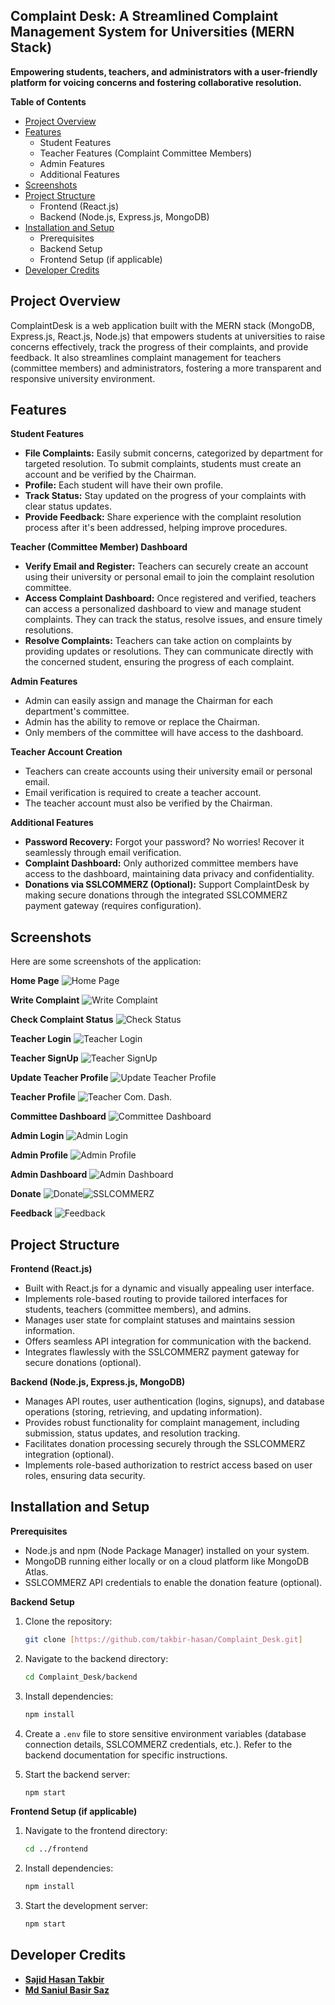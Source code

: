 ## Complaint Desk: A Streamlined Complaint Management System for Universities (MERN Stack)

**Empowering students, teachers, and administrators with a user-friendly platform for voicing concerns and fostering collaborative resolution.**

**Table of Contents**

* [Project Overview](#project-overview)
* [Features](#features)
    * Student Features
    * Teacher Features (Complaint Committee Members)
    * Admin Features
    * Additional Features
* [Screenshots](#screenshots)
* [Project Structure](#project-structure)
    * Frontend (React.js)
    * Backend (Node.js, Express.js, MongoDB)
* [Installation and Setup](#installation-and-setup)
    * Prerequisites
    * Backend Setup
    * Frontend Setup (if applicable)
* [Developer Credits](#developer-credits)

## Project Overview

ComplaintDesk is a web application built with the MERN stack (MongoDB, Express.js, React.js, Node.js) that empowers students at universities to raise concerns effectively, track the progress of their complaints, and provide feedback. It also streamlines complaint management for teachers (committee members) and administrators, fostering a more transparent and responsive university environment.

## Features

**Student Features**

* **File Complaints:** Easily submit concerns, categorized by department for targeted resolution.
  To submit complaints, students must create an account and be verified by the Chairman.
* **Profile:** Each student will have their own profile.
* **Track Status:** Stay updated on the progress of your complaints with clear status updates.
* **Provide Feedback:** Share experience with the complaint resolution process after it's been addressed, helping improve procedures.

**Teacher (Committee Member) Dashboard**

* **Verify Email and Register:** Teachers can securely create an account using their university or personal email to join the complaint resolution committee.
* **Access Complaint Dashboard:** Once registered and verified, teachers can access a personalized dashboard to view and manage student complaints. They can track the status, resolve issues, and ensure timely resolutions.
* **Resolve Complaints:** Teachers can take action on complaints by providing updates or resolutions. They can communicate directly with the concerned student, ensuring the progress of each complaint.

**Admin Features**
  * Admin can easily assign and manage the Chairman for each department's committee.
  * Admin has the ability to remove or replace the Chairman.
  * Only members of the committee will have access to the dashboard.

**Teacher Account Creation**
  * Teachers can create accounts using their university email or personal email.
  * Email verification is required to create a teacher account.
  * The teacher account must also be verified by the Chairman.

**Additional Features**

* **Password Recovery:** Forgot your password? No worries! Recover it seamlessly through email verification.
* **Complaint Dashboard:** Only authorized committee members have access to the dashboard, maintaining data privacy and confidentiality.
* **Donations via SSLCOMMERZ (Optional):** Support ComplaintDesk by making secure donations through the integrated SSLCOMMERZ payment gateway (requires configuration).

## Screenshots
Here are some screenshots of the application:

**Home Page**
![Home Page](https://github.com/takbir-hasan/Complaint_Desk/blob/main/ScreenShorts/Home.png?raw=true)

**Write Complaint**
![Write Complaint](https://github.com/takbir-hasan/Complaint_Desk/blob/main/ScreenShorts/writecomplaint.png?raw=true)

**Check Complaint Status**
![Check Status](https://github.com/takbir-hasan/Complaint_Desk/blob/main/ScreenShorts/check.png?raw=true)

**Teacher Login**
![Teacher Login](https://github.com/takbir-hasan/Complaint_Desk/blob/main/ScreenShorts/login.png?raw=true)

**Teacher SignUp**
![Teacher SignUp](https://github.com/takbir-hasan/Complaint_Desk/blob/main/ScreenShorts/teacher%20Signup.png?raw=true)

**Update Teacher Profile**
![Update Teacher Profile](https://github.com/takbir-hasan/Complaint_Desk/blob/main/ScreenShorts/update%20Teacher%20%20Profile.png?raw=true)

**Teacher Profile**
![Teacher Com. Dash.](https://github.com/takbir-hasan/Complaint_Desk/blob/main/ScreenShorts/Teacher%20Dashboard.png?raw=true)

**Committee Dashboard**
![Committee Dashboard](https://github.com/takbir-hasan/Complaint_Desk/blob/main/ScreenShorts/Committe%20Dashboard.png?raw=true)

**Admin Login**
![Admin Login](https://github.com/takbir-hasan/Complaint_Desk/blob/main/ScreenShorts/admin%20login.png?raw=true)

**Admin Profile**
![Admin Profile](https://github.com/takbir-hasan/Complaint_Desk/blob/main/ScreenShorts/AdminProfile.png?raw=true)

**Admin Dashboard**
![Admin Dashboard](https://github.com/takbir-hasan/Complaint_Desk/blob/main/ScreenShorts/admin%20dashboard.png?raw=true)

**Donate**
![Donate](https://github.com/takbir-hasan/Complaint_Desk/blob/main/ScreenShorts/Donate.png?raw=true)![SSLCOMMERZ](https://github.com/takbir-hasan/Complaint_Desk/blob/main/ScreenShorts/sslcommerz.png?raw=true)

**Feedback**
![Feedback](https://github.com/takbir-hasan/Complaint_Desk/blob/main/ScreenShorts/Feedback.png?raw=true)


## Project Structure

**Frontend (React.js)**

* Built with React.js for a dynamic and visually appealing user interface.
* Implements role-based routing to provide tailored interfaces for students, teachers (committee members), and admins.
* Manages user state for complaint statuses and maintains session information.
* Offers seamless API integration for communication with the backend.
* Integrates flawlessly with the SSLCOMMERZ payment gateway for secure donations (optional).

**Backend (Node.js, Express.js, MongoDB)**

* Manages API routes, user authentication (logins, signups), and database operations (storing, retrieving, and updating information).
* Provides robust functionality for complaint management, including submission, status updates, and resolution tracking.
* Facilitates donation processing securely through the SSLCOMMERZ integration (optional).
* Implements role-based authorization to restrict access based on user roles, ensuring data security.

## Installation and Setup

**Prerequisites**

* Node.js and npm (Node Package Manager) installed on your system.
* MongoDB running either locally or on a cloud platform like MongoDB Atlas.
* SSLCOMMERZ API credentials to enable the donation feature (optional).

**Backend Setup**

1.  Clone the repository:

    ```bash
    git clone [https://github.com/takbir-hasan/Complaint_Desk.git]
    ```

2.  Navigate to the backend directory:

    ```bash
    cd Complaint_Desk/backend
    ```

3.  Install dependencies:

    ```bash
    npm install
    ```

4.  Create a `.env` file to store sensitive environment variables (database connection details, SSLCOMMERZ credentials, etc.). Refer to the backend documentation for specific instructions.

5.  Start the backend server:

    ```bash
    npm start
    ```

**Frontend Setup (if applicable)**

1.  Navigate to the frontend directory:

    ```bash
    cd ../frontend
    ```

2.  Install dependencies:

    ```bash
    npm install
    ```

3.  Start the development server:

    ```bash
    npm start
    ```

## Developer Credits

*  <a href="https://www.linkedin.com/in/sajid-hasan-takbir">**Sajid Hasan Takbir**</a>
*  <a href="https://www.linkedin.com/in/md-saniul-basir-saz">**Md Saniul Basir Saz**</a>


